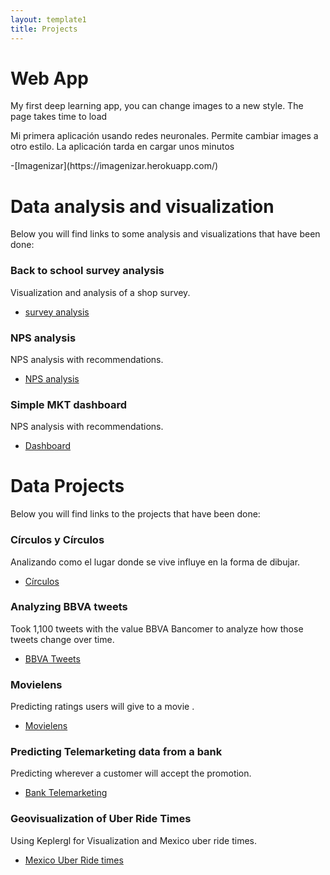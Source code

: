 ```yaml
---
layout: template1
title: Projects
---
```

# Web App
<p>My first deep learning app, you can change images to a new style. The page takes time to load</p>
<p>Mi primera aplicación usando redes neuronales. Permite cambiar images a otro estilo. La aplicación tarda en cargar unos minutos</p>
-[Imagenizar](https://imagenizar.herokuapp.com/)

# Data analysis and visualization

<p> Below you will find links to some analysis and visualizations that have been done:</p>

### Back to school survey analysis

Visualization and analysis of a shop survey.
- [survey analysis](posts/backschoolsurvey)

### NPS analysis

NPS analysis with recommendations.
- [NPS analysis](posts/NPS)

### Simple MKT dashboard

NPS analysis with recommendations.
- [Dashboard](posts/MKTdashboard)


# Data Projects

<p> Below you will find links to the projects that have been done:</p>

### Círculos y Círculos

Analizando como el lugar donde se vive influye en la forma de dibujar.
- [Círculos](posts/Circulos)

### Analyzing BBVA tweets

Took 1,100 tweets with the value BBVA Bancomer to analyze how those tweets change over time.
- [BBVA Tweets](posts/BBVA.html)


### Movielens 

Predicting ratings users will give to a movie .
- [Movielens](posts/Movielens.html)

### Predicting Telemarketing data from a bank

Predicting wherever a customer will accept the promotion.
- [Bank Telemarketing](posts/BankMKT.html)

### Geovisualization of Uber Ride Times

Using Keplergl for Visualization and Mexico uber ride times.
- [Mexico Uber Ride times](posts/Geodata.html)